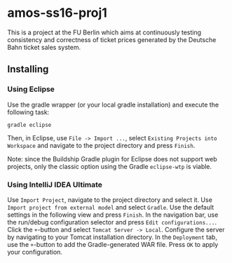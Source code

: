 # amos-ss16-proj1
This is a project at the FU Berlin which aims at continuously testing consistency and correctness of ticket prices generated by the Deutsche Bahn ticket sales system.


## Installing

### Using Eclipse

Use the gradle wrapper (or your local gradle installation) and execute the following task:

```
gradle eclipse
```

Then, in Eclipse, use `File -> Import ...`, select `Existing Projects into Workspace` and navigate to the project directory and press `Finish`.

Note: since the Buildship Gradle plugin for Eclipse does not support web projects, only the classic option using the Gradle `eclipse-wtp` is viable.

### Using IntelliJ IDEA Ultimate

Use `Import Project`, navigate  to the project directory and select it. Use `Import project from external model` and select `Gradle`. Use the default settings in the following view and press `Finish`. In the navigation bar, use the run/debug configuration selector and press `Edit configurations...`. Click the `+`-button and select `Tomcat Server -> Local`. Configure the server by navigating to your Tomcat installation directory. In the `Deployment` tab, use the `+`-button to add the Gradle-generated WAR file. Press `OK` to apply your configuration.

